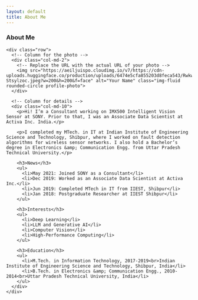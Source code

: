 ```yaml
---
layout: default
title: About Me
---
```


<div class="post">
  <div class="container">
    <h3 class="pageTitle">About Me</h3>

    <div class="row">
      <!-- Column for the photo -->
      <div class="col-md-2">
        <!-- Replace the URL with the actual URL of your photo -->
        <img src="https://aeiljuispo.cloudimg.io/v7/https://cdn-uploads.huggingface.co/production/uploads/6474e5cfa855203d8feca543/RwkwQJyZABdl-Stsylzoc.jpeg?w=200&h=200&f=face" alt="Your Name" class="img-fluid rounded-circle profile-photo">
      </div>

      <!-- Column for details -->
      <div class="col-md-10">
        <p>Hi! I’m a Consultant working on IMX500 Intelligent Vision Sensor at SONY. Prior to that, I was an Associate Data Scientist at Activa Inc. India.</p>
        
        <p>I completed my MTech. in IT at Indian Institute of Engineering Science and Technology, Shibpur, where I worked on fault detection algorithms for wireless sensor networks. I also hold a Bachelor’s degree in Electronics &amp; Communication Engg. from Uttar Pradesh Technical University.</p>

        <h3>News</h3>
        <ul>
          <li>May 2021: Joined SONY as a Consultant</li>
          <li>Dec 2019: Worked as an Associate Data Scientist at Activa Inc.</li>
          <li>Jun 2019: Completed MTech in IT from IIEST, Shibpur</li>
          <li>Jan 2018: Postgraduate Researcher at IIEST Shibpur</li>
        </ul>

        <h3>Interests</h3>
        <ul>
          <li>Deep Learning</li>
          <li>LLM and Generative AI</li>
          <li>Computer Vision</li>
          <li>High-Performance Computing</li>
        </ul>

        <h3>Education</h3>
        <ul>
          <li>M.Tech. in Information Technology, 2017-2019<br>Indian Institute of Engineering Science and Technology, Shibpur, India</li>
          <li>B.Tech. in Electronics &amp; Communication Engg., 2010-2014<br>Uttar Pradesh Technical University, India</li>
        </ul>
      </div>
    </div>
  </div>
</div>
